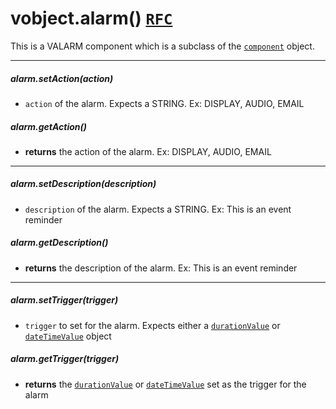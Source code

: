 # vobject.alarm() [`RFC`](http://tools.ietf.org/html/rfc5545#section-3.6.6)

This is a VALARM component which is a subclass of the [`component`](./component.md) object.

-----------------------------------------------------------------------------------------

##### alarm.setAction(action)

- `action` of the alarm. Expects a STRING. Ex: DISPLAY, AUDIO, EMAIL

##### alarm.getAction()

- **returns** the action of the alarm. Ex: DISPLAY, AUDIO, EMAIL

-----------------------------------------------------------------------------------------

##### alarm.setDescription(description)

- `description` of the alarm. Expects a STRING. Ex: This is an event reminder

##### alarm.getDescription()

- **returns** the description of the alarm. Ex: This is an event reminder

-----------------------------------------------------------------------------------------

##### alarm.setTrigger(trigger)

- `trigger` to set for the alarm. Expects either a [`durationValue`](./durationValue.md) or [`dateTimeValue`](./dateTimeValue.md) object

##### alarm.getTrigger(trigger)

- **returns** the [`durationValue`](./durationValue.md) or [`dateTimeValue`](./dateTimeValue.md) set as the trigger for the alarm
